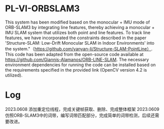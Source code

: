 # PL-VI-ORBSLAM3
This system has been modified based on the monocular + IMU mode of ORB-SLAM3 by integrating line features, thereby achieving a monocular + IMU SLAM system that utilizes both point and line features. 
To track line features, we have incorporated the constraints described in the paper 'Structure-SLAM: Low-Drift Monocular SLAM in Indoor Environments' into the system."（https://github.com/yanyan-li/Structure-SLAM-PointLine）.
This code has been adapted from the open-source code available at https://github.com/Giannis-Alamanos/ORB-LINE-SLAM. The necessary environment dependencies for running the code can be installed based on the requirements specified in the provided link (OpenCV version 4.2 is utilized).

# Log
2023.0608 添加重定位线程，完成关键帧获取、删除、完成整体框架
2023.0609 仿照ORB-SLAM3中的词带，编写词带匹配部分，完成简单的词带检测，后续还需要改进。